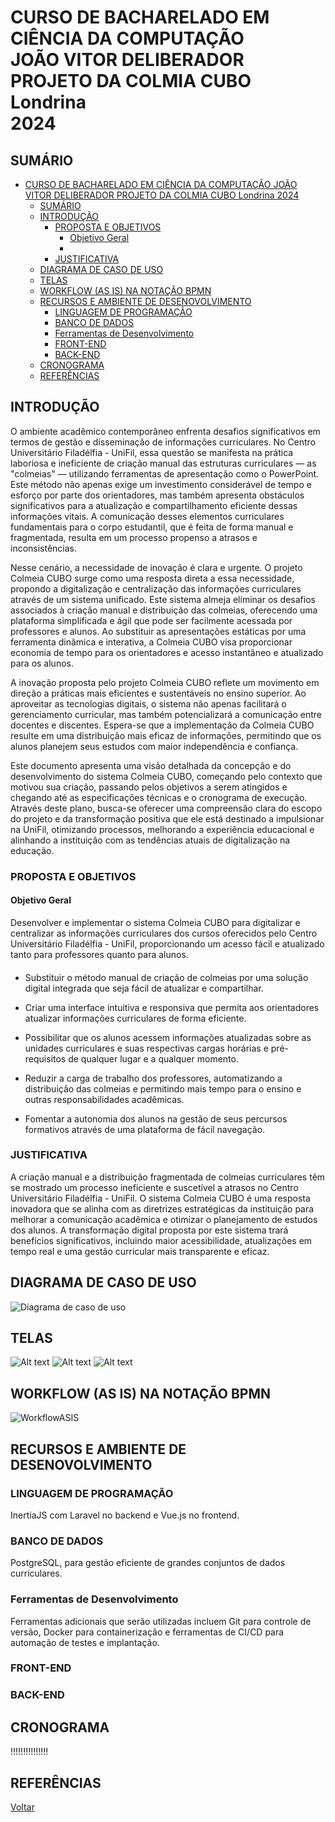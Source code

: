 # CURSO DE BACHARELADO EM CIÊNCIA DA COMPUTAÇÃO </br> JOÃO VITOR DELIBERADOR </br> PROJETO DA COLMIA CUBO </br> Londrina </br> 2024

## SUMÁRIO

- [CURSO DE BACHARELADO EM CIÊNCIA DA COMPUTAÇÃO  JOÃO VITOR DELIBERADOR  PROJETO DA COLMIA CUBO  Londrina  2024](#curso-de-bacharelado-em-ciência-da-computação--joão-vitor-deliberador--projeto-da-colmia-cubo--londrina--2024)
  - [SUMÁRIO](#sumário)
  - [INTRODUÇÃO](#introdução)
    - [PROPOSTA E OBJETIVOS](#proposta-e-objetivos)
      - [Objetivo Geral](#objetivo-geral)
      - [](#)
    - [JUSTIFICATIVA](#justificativa)
  - [DIAGRAMA DE CASO DE USO](#diagrama-de-caso-de-uso)
  - [TELAS](#telas)
  - [WORKFLOW (AS IS) NA NOTAÇÃO BPMN](#workflow-as-is-na-notação-bpmn)
  - [RECURSOS E AMBIENTE DE DESENOVOLVIMENTO](#recursos-e-ambiente-de-desenovolvimento)
    - [LINGUAGEM DE PROGRAMAÇÃO](#linguagem-de-programação)
    - [BANCO DE DADOS](#banco-de-dados)
    - [Ferramentas de Desenvolvimento](#ferramentas-de-desenvolvimento)
    - [FRONT-END](#front-end)
    - [BACK-END](#back-end)
  - [CRONOGRAMA](#cronograma)
  - [REFERÊNCIAS](#referências)

## INTRODUÇÃO

O ambiente acadêmico contemporâneo enfrenta desafios significativos em termos de gestão e disseminação de informações curriculares. No Centro Universitário Filadélfia - UniFil, essa questão se manifesta na prática laboriosa e ineficiente de criação manual das estruturas curriculares — as "colmeias" — utilizando ferramentas de apresentação como o PowerPoint. Este método não apenas exige um investimento considerável de tempo e esforço por parte dos orientadores, mas também apresenta obstáculos significativos para a atualização e compartilhamento eficiente dessas informações vitais. A comunicação desses elementos curriculares fundamentais para o corpo estudantil, que é feita de forma manual e fragmentada, resulta em um processo propenso a atrasos e inconsistências.

Nesse cenário, a necessidade de inovação é clara e urgente. O projeto Colmeia CUBO surge como uma resposta direta a essa necessidade, propondo a digitalização e centralização das informações curriculares através de um sistema unificado. Este sistema almeja eliminar os desafios associados à criação manual e distribuição das colmeias, oferecendo uma plataforma simplificada e ágil que pode ser facilmente acessada por professores e alunos. Ao substituir as apresentações estáticas por uma ferramenta dinâmica e interativa, a Colmeia CUBO visa proporcionar economia de tempo para os orientadores e acesso instantâneo e atualizado para os alunos.

A inovação proposta pelo projeto Colmeia CUBO reflete um movimento em direção a práticas mais eficientes e sustentáveis no ensino superior. Ao aproveitar as tecnologias digitais, o sistema não apenas facilitará o gerenciamento curricular, mas também potencializará a comunicação entre docentes e discentes. Espera-se que a implementação da Colmeia CUBO resulte em uma distribuição mais eficaz de informações, permitindo que os alunos planejem seus estudos com maior independência e confiança.

Este documento apresenta uma visão detalhada da concepção e do desenvolvimento do sistema Colmeia CUBO, começando pelo contexto que motivou sua criação, passando pelos objetivos a serem atingidos e chegando até as especificações técnicas e o cronograma de execução. Através deste plano, busca-se oferecer uma compreensão clara do escopo do projeto e da transformação positiva que ele está destinado a impulsionar na UniFil, otimizando processos, melhorando a experiência educacional e alinhando a instituição com as tendências atuais de digitalização na educação.

### PROPOSTA E OBJETIVOS

#### Objetivo Geral
Desenvolver e implementar o sistema Colmeia CUBO para digitalizar e centralizar as informações curriculares dos cursos oferecidos pelo Centro Universitário Filadélfia - UniFil, proporcionando um acesso fácil e atualizado tanto para professores quanto para alunos.

####

- Substituir o método manual de criação de colmeias por uma solução digital integrada que seja fácil de atualizar e compartilhar.

- Criar uma interface intuitiva e responsiva que permita aos orientadores atualizar informações curriculares de forma eficiente.
  
- Possibilitar que os alunos acessem informações atualizadas sobre as unidades curriculares e suas respectivas cargas horárias e pré-requisitos de qualquer lugar e a qualquer momento.
  
- Reduzir a carga de trabalho dos professores, automatizando a distribuição das colmeias e permitindo mais tempo para o ensino e outras responsabilidades acadêmicas.
  
- Fomentar a autonomia dos alunos na gestão de seus percursos formativos através de uma plataforma de fácil navegação.

### JUSTIFICATIVA

A criação manual e a distribuição fragmentada de colmeias curriculares têm se mostrado um processo ineficiente e suscetível a atrasos no Centro Universitário Filadélfia - UniFil. O sistema Colmeia CUBO é uma resposta inovadora que se alinha com as diretrizes estratégicas da instituição para melhorar a comunicação acadêmica e otimizar o planejamento de estudos dos alunos. A transformação digital proposta por este sistema trará benefícios significativos, incluindo maior acessibilidade, atualizações em tempo real e uma gestão curricular mais transparente e eficaz.

## DIAGRAMA DE CASO DE USO

![Diagrama de caso de uso](img/diagramas/casodeuso.png)

## TELAS

![Alt text](img/telas/telainicial.png)
![Alt text](img/telas/telalogin.png)
![Alt text](img/telas/telacomfuncao.png)

## WORKFLOW (AS IS) NA NOTAÇÃO BPMN

![WorkflowASIS](img/diagramas/as-is.png)

## RECURSOS E AMBIENTE DE DESENOVOLVIMENTO

### LINGUAGEM DE PROGRAMAÇÃO

InertiaJS com Laravel no backend e Vue.js no frontend.

### BANCO DE DADOS

 PostgreSQL, para gestão eficiente de grandes conjuntos de dados curriculares.

 ### Ferramentas de Desenvolvimento

 Ferramentas adicionais que serão utilizadas incluem Git para controle de versão, Docker para containerização e ferramentas de CI/CD para automação de testes e implantação.

### FRONT-END



### BACK-END



## CRONOGRAMA

!!!!!!!!!!!!!!! 

## REFERÊNCIAS

[Voltar](readme.md)